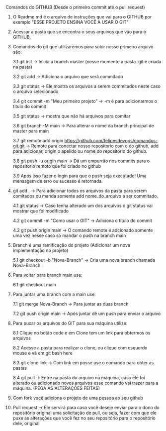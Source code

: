 Comandos do GITHUB (Desde o primeiro commit até o pull request)

1. O Readme.md é o arquivo de instruções que vai para o GITHUB por exemplo "ESSE PROJETO ENSINA VOCÊ A USAR O GIT"

2. Acessar a pasta que se encontra o seus arquivos que vão para o GITHUB. 

3. Comandos do git que utilizaremos para subir nosso primeiro arquivo são:

    3.1 git init -> Inicia a branch master (nesse momento a pasta .git é criada na pasta)

    3.2 git add -> Adiciona o arquivo que será commitado

    3.3 git status -> Ele mostra os arquivos a serem commitados neste caso o arquivo selecionado

    3.4 git commit -m "Meu primeiro projeto" -> -m é para adicionarmos o titulo do commit

    3.5 git status -> mostra que não há arquivos para comitar

    3.6 git branch -M main -> Para alterar o nome da branch principal de master para main

    3.7 git remote add origin https://github.com/felipesdevops/comandos-git.git -> Remote para conectar nosso repositorio com o do github, add para adicionar, origin o apelido ou nome do repositorio do github. 

    3.8 git push -u origin main -> Dá um empurrão nos commits para o repositorio remoto que foi criado no github

    3.9 Após isso fazer o login para que o push seja executado! Uma mensagem de erro ou sucesso é retornada.

4. git add . -> Para adicionar todos os arquivos da pasta para serem comitados ou manda somente add nome_do_arquivo a ser commitado.

    4.1 git status -> Caso tenha alterado um dos arquivos o git status vai mostrar que foi modificado

    4.2 git commit -m "Como usar o GIT" -> Adiciona o titulo do commit

    4.2 git push origin main -> O comando remote é adcionado somente uma vez nesse caso só mandar o push na branch main

5. Branch é uma ramificação do projeto (Adicionar um nova implementação no projeto)

    5.1 git checkout -b "Nova-Branch" -> Cria uma nova branch chamada Nova-Branch

6. Para voltar para branch main use:

    6.1 git checkout main

7. Para juntar uma branch com a main use:

    7.1 git merge Nova-Branch -> Para juntar as duas branch

    7.2 git push origin main -> Após juntar dê um push para enviar o arquivo 

8. Para puxar os arquivos do GIT para sua máquina utilize:

    8.1 Clique no botão code e em Clone tem um link para obtermos os arquivos

    8.2 Acesse a pasta para realizar o clone, ou clique com esquerdo mouse e vá em git bash here 

    8.3 git clone link -> Com link em posse use o comando para obter as pastas

    8.4 git pull -> Entre na pasta do arquivo na máquina, caso ele foi alterado ou adicionado novos arquivos esse comando vai trazer para a máquina. (PEGA AS ALTERAÇÕES FEITAS)

9. Com fork você adiciona o projeto de uma pessoa ao seu github 

10. Pull request -> Ele servirá para caso você deseje enviar para o dono do repositório original uma solicitação de pull, ou seja, fazer com que ele puxe as alterações que você fez no seu repositório para o repositório dele, original































    


